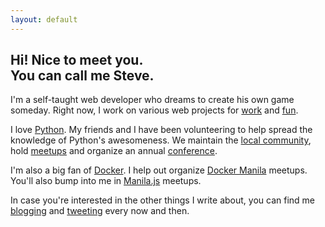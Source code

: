 ```yaml
---
layout: default
---
```


<div class="home" markdown="1">

## Hi! Nice to meet you.<br>You can call me Steve.

I'm a self-taught web developer who dreams to create his own game someday.
Right now, I work on various web projects for
[work](https://www.insynchq.com) and [fun](https://github.com/marksteve).

I love [Python](http://python.org). My friends and I have been volunteering
to help spread the knowledge of Python's awesomeness.  We maintain the
[local community](http://python.ph), hold
[meetups](http://www.meetup.com/pythonph/) and organize an
annual [conference](http://ph.pycon.org).

I'm also a big fan of [Docker](docker.com). I help out organize
[Docker Manila](http://www.meetup.com/Docker-Manila/) meetups.
You'll also bump into me in [Manila.js](http://manilajs.com/) meetups.

In case you're interested in the other things I write about,
you can find me [blogging](http://blog.marksteve.com)
and [tweeting](http://twitter.com/themarksteve) every now and then.

</div>
